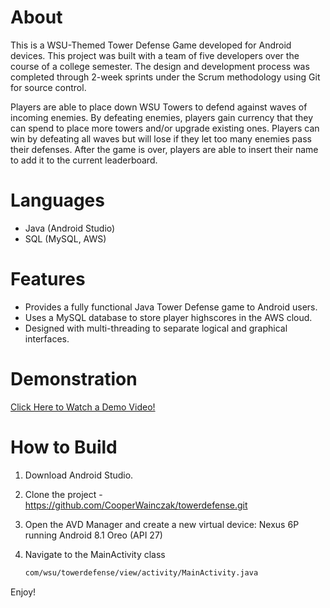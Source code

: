 # About

This is a WSU-Themed Tower Defense Game developed for Android devices. This project was built with a team of five developers over the course of a college semester. The design and development process was completed through 2-week sprints under the Scrum methodology using Git for source control.

Players are able to place down WSU Towers to defend against waves of incoming enemies. By defeating enemies, players gain currency that they can spend to place more towers and/or upgrade existing ones. Players can win by defeating all waves but will lose if they let too many enemies pass their defenses. After the game is over, players are able to insert their name to add it to the current leaderboard.

# Languages

* Java (Android Studio)
* SQL (MySQL, AWS)

# Features
* Provides a fully functional Java Tower Defense game to Android users.
* Uses a MySQL database to store player highscores in the AWS cloud.
* Designed with multi-threading to separate logical and graphical interfaces.

# Demonstration

[Click Here to Watch a Demo Video!](https://www.youtube.com/watch?v=IHWJn54g9U0&t=2s&ab_channel=Mero3379)

# How to Build

1. Download Android Studio.
2. Clone the project - https://github.com/CooperWainczak/towerdefense.git
3. Open the AVD Manager and create a new virtual device: Nexus 6P running Android 8.1 Oreo (API 27)
4. Navigate to the MainActivity class

   ```sh
   com/wsu/towerdefense/view/activity/MainActivity.java
   ```
   
Enjoy!
